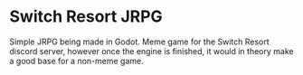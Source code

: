 <h1>Switch Resort JRPG</h1>

Simple JRPG being made in Godot. Meme game for the Switch Resort discord server, however once the engine is finished, it would in theory make a good base for a non-meme game.
